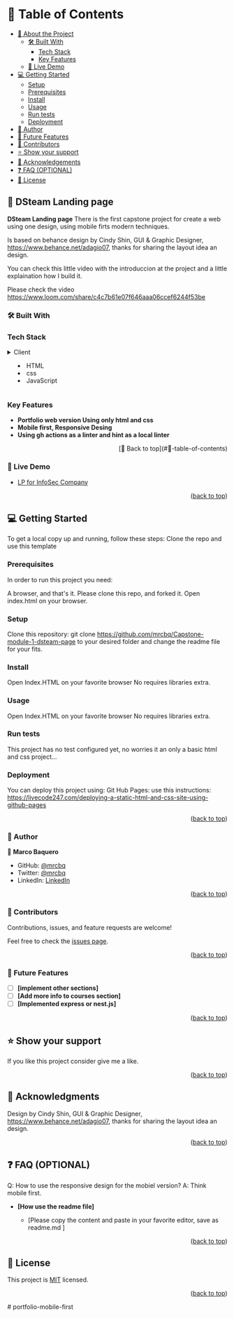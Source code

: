 <a id="readme-top"></a>

<!-- TABLE OF CONTENTS -->

# 📗 Table of Contents

- [📖 About the Project](#📖-dsteam-landing-page)
  - [🛠 Built With](#built-with)
    - [Tech Stack](#tech-stack)
    - [Key Features](#key-features)
  - [🚀 Live Demo](#🚀-live-demo)
- [💻 Getting Started](#💻-getting-started)
  - [Setup](#setup)
  - [Prerequisites](#prerequisites)
  - [Install](#install)
  - [Usage](#usage)
  - [Run tests](#run-tests)
  - [Deployment](#triangular_flag_on_post-deployment)
- [👥 Author](#👥-author)
- [🔭 Future Features](#future-features)
- [🤝 Contributors](#contributors)
- [⭐️ Show your support](#support)
- [🙏 Acknowledgements](#🙏-acknowledgments)
- [❓ FAQ (OPTIONAL)](#faq)
- [📝 License](#license)


## 📖 DSteam Landing page 

**DSteam Landing page** There is the first capstone project for create a web using one design, using mobile firts modern techniques.

Is based on behance design by Cindy Shin, GUI & Graphic Designer, https://www.behance.net/adagio07, thanks for sharing the layout idea an design.

You can check this little video with the introduccion at the project and a little explaination how I build it.

Please check the video  https://www.loom.com/share/c4c7b61e07f646aaa06ccef6244f53be


### 🛠 Built With <a name="built-with"></a>

### Tech Stack <a name="tech-stack"></a>

<details>
  <summary>Client
  <ul>
    <li>HTML</li>
    <li>css</li>
    <li>JavaScript</li>
  </ul>
    </summary>
</details>

<!-- Features -->

### Key Features <a name="key-features"></a>

- **Portfolio web version Using only html and css**
- **Mobile first, Responsive Desing**
- **Using gh actions as a linter and hint as a local linter**

<p align="right"> [🚀 Back to top](#📗-table-of-contents) </p>

<!-- live demo -->

### 🚀 Live Demo

- <p align="left"><a href="https://mrcbq.github.io/Capstone-module-1-dsteam-page/#">LP for InfoSec Company</a></p>

<p align="right">(<a href="#readme-top">back to top</a>)</p>

<!-- GETTING STARTED -->

## 💻 Getting Started <a name="getting-started"></a>

To get a local copy up and running, follow these steps:
Clone the repo and use this template

### Prerequisites

In order to run this project you need:

A browser, and that's it.
Please clone this repo, and forked it.
Open index.html on your browser.

### Setup

Clone this repository:
git clone https://github.com/mrcbq/Capstone-module-1-dsteam-page to your desired folder and change the readme file for your fits.

### Install

Open Index.HTML on your favorite browser
No requires libraries extra.

### Usage

Open Index.HTML on your favorite browser
No requires libraries extra.

### Run tests

This project has no test configured yet, no worries it an only a basic html and css project...

### Deployment

You can deploy this project using:
Git Hub Pages: use this instructions: https://livecode247.com/deploying-a-static-html-and-css-site-using-github-pages

<p align="right">(<a href="#readme-top">back to top</a>)</p>

<!-- AUTHORS -->

### 👥 Author

👤 **Marco Baquero**

- GitHub: [@mrcbq](https://github.com/mrcbq)
- Twitter: [@mrcbq](https://twitter.com/mrcbq)
- LinkedIn: [LinkedIn](https://linkedin.com/in/mrcbq)

<p align="right">(<a href="#readme-top">back to top</a>)</p>

<!-- CONTRIBUTING -->

### 🤝 Contributors <a name="contributing"></a>

Contributions, issues, and feature requests are welcome!

Feel free to check the [issues page](../../issues/).

<p align="right">(<a href="#readme-top">back to top</a>)</p>

<!-- FUTURE FEATURES -->

### 🔭 Future Features <a name="future-features"></a>

- [ ] **[implement other sections]**
- [ ] **[Add more info to courses section]**
- [ ] **[Implemented express or nest.js]**

<p align="right">(<a href="#readme-top">back to top</a>)</p>

<!-- SUPPORT -->

## ⭐️ Show your support <a name="support"></a>

If you like this project consider give me a like.

<p align="right">(<a href="#readme-top">back to top</a>)</p>

<!-- ACKNOWLEDGEMENTS -->

## 🙏 Acknowledgments <a name="acknowledgements"></a>

Design by Cindy Shin, GUI & Graphic Designer, https://www.behance.net/adagio07, thanks for sharing the layout idea an design.

<p align="right">(<a href="#readme-top">back to top</a>)</p>

<!-- FAQ (optional) -->

## ❓ FAQ (OPTIONAL) <a name="faq"></a>

Q: How to use the responsive design for the mobiel version?
A: Think mobile first.

- **[How use the readme file]**

  - [Please copy the content and paste in your favorite editor, save as readme.md ]


<p align="right">(<a href="#readme-top">back to top</a>)</p>

<!-- LICENSE -->

## 📝 License <a name="license"></a>

This project is [MIT](./LICENSE) licensed.

<p align="right">(<a href="#readme-top">back to top</a>)</p>
# portfolio-mobile-first
